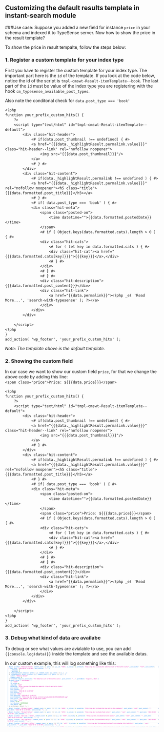 ## Customizing the default results template in instant-search module

###Use case: 
Suppose you added a new field for instance `price` in your schema and indexed it to TypeSense server. Now how to show the price in the result template?

To show the price in result tempalte, follow the steps below:

### 1. Register a custom template for your index type

First you have to register the custom template for your index type. The important part here is the `id` of the template.
If you look at the code below, notice the id of the script is `tmpl-cmswt-Result-itemTemplate--book`. The last part of the `id` must be value of the index type you are registering with the hook `cm_typesense_available_post_types`.

Also note the conditonal check for `data.post_type === 'book'`
```
<?php
function your_prefix_custom_hits() {
    ?>
    <script type="text/html" id="tmpl-cmswt-Result-itemTemplate--default">
	    <div class="hit-header">
	        <# if(data.post_thumbnail !== undefined) { #>
	        <a href="{{{data._highlightResult.permalink.value}}}" class="hit-header--link" rel="nofollow noopener">
	            <img src="{{{data.post_thumbnail}}}"/>
	        </a>
	        <# } #>
	    </div>
	    <div class="hit-content">
	        <# if(data._highlightResult.permalink !== undefined ) { #>
	        <a href="{{{data._highlightResult.permalink.value}}}" rel="nofollow noopener"><h5 class="title">{{{data.formatted.post_title}}}</h5></a>
	        <# } #>
	        <# if( data.post_type === 'book' ) { #>
	        <div class="hit-meta">
	            <span class="posted-on">
	                <time datetime="">{{data.formatted.postedDate}}</time>
	            </span>
	            <# if ( Object.keys(data.formatted.cats).length > 0 ) { #>
	            <div class="hit-cats">
	                <# for ( let key in data.formatted.cats ) { #>
	                <div class="hit-cat"><a href="{{{data.formatted.cats[key]}}}">{{{key}}}</a>,</div>
	                <# } #>
	            </div>
	            <# } #>
	            <# } #>
	            <div class="hit-description">{{{data.formatted.post_content}}}</div>
	            <div class="hit-link">
	                <a href="{{data.permalink}}"><?php _e( 'Read More...', 'search-with-typesense' ); ?></a>
	            </div>
	        </div>
	    </div>

	</script>
<?php
}
add_action( 'wp_footer', 'your_prefix_custom_hits' );
```
*Note: The template above is the default template.*

### 2. Showing the custom field

In our case we want to show our custom field `price`, for that we change the above code by adding this line:
<br />`<span class="price">Price: ${{{data.price}}}</span>`


```
<?php
function your_prefix_custom_hits() {
    ?>
    <script type="text/html" id="tmpl-cmswt-Result-itemTemplate--default">
	    <div class="hit-header">
	        <# if(data.post_thumbnail !== undefined) { #>
	        <a href="{{{data._highlightResult.permalink.value}}}" class="hit-header--link" rel="nofollow noopener">
	            <img src="{{{data.post_thumbnail}}}"/>
	        </a>
	        <# } #>
	    </div>
	    <div class="hit-content">
	        <# if(data._highlightResult.permalink !== undefined ) { #>
	        <a href="{{{data._highlightResult.permalink.value}}}" rel="nofollow noopener"><h5 class="title">{{{data.formatted.post_title}}}</h5></a>
	        <# } #>
	        <# if( data.post_type === 'book' ) { #>
	        <div class="hit-meta">
	            <span class="posted-on">
	                <time datetime="">{{data.formatted.postedDate}}</time>
	            </span>
                <span class="price">Price: ${{{data.price}}}</span>
	            <# if ( Object.keys(data.formatted.cats).length > 0 ) { #>
	            <div class="hit-cats">
	                <# for ( let key in data.formatted.cats ) { #>
	                <div class="hit-cat"><a href="{{{data.formatted.cats[key]}}}">{{{key}}}</a>,</div>
	                <# } #>
	            </div>
	            <# } #>
	            <# } #>
	            <div class="hit-description">{{{data.formatted.post_content}}}</div>
	            <div class="hit-link">
	                <a href="{{data.permalink}}"><?php _e( 'Read More...', 'search-with-typesense' ); ?></a>
	            </div>
	        </div>
	    </div>

	</script>
<?php
}
add_action( 'wp_footer', 'your_prefix_custom_hits' );
```
### 3. Debug what kind of data are availabe

To debug or see what values are avialable to use, you can add `{{console.log(data)}}` inside the template and see the available datas.

In our custom example, this will log something like this:
![Available datas log](img/log-hits.png)